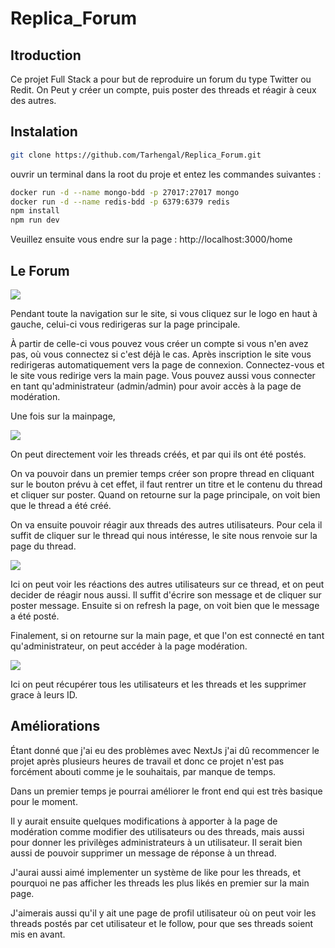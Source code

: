 # Replica_Forum

## Itroduction

Ce projet Full Stack a pour but de reproduire un forum du type Twitter ou Redit.
On Peut y créer un compte, puis poster des threads et réagir à ceux des autres.

## Instalation 

```bash
git clone https://github.com/Tarhengal/Replica_Forum.git
```

ouvrir un terminal dans la root du proje et entez les commandes suivantes :

```bash
docker run -d --name mongo-bdd -p 27017:27017 mongo
docker run -d --name redis-bdd -p 6379:6379 redis
npm install
npm run dev
```
Veuillez ensuite vous endre sur la page : http://localhost:3000/home

## Le Forum 

![](public\images\homepage.png")

Pendant toute la navigation sur le site, si vous cliquez sur le logo en haut à gauche, celui-ci vous redirigeras sur la page principale.

À partir de celle-ci vous pouvez vous créer un compte si vous n'en avez pas, où vous connectez si c'est déjà le cas.
Après inscription le site vous redirigeras automatiquement vers la page de connexion.
Connectez-vous et le site vous redirige vers la main page.
Vous pouvez aussi vous connecter en tant qu'administrateur (admin/admin) pour avoir accès à la page de modération.

Une fois sur la mainpage, 

![](public\images\mainpage.png")

On peut directement voir les threads créés, et par qui ils ont été postés.

On va pouvoir dans un premier temps créer son propre thread en cliquant sur le bouton prévu à cet effet,
il faut rentrer un titre et le contenu du thread et cliquer sur poster.
Quand on retourne sur la page principale, on voit bien que le thread a été créé.

On va ensuite pouvoir réagir aux threads des autres utilisateurs. Pour cela il suffit de cliquer sur le thread qui nous intéresse, le site nous renvoie sur la page du thread.

![](public\images\thread.png")

Ici on peut voir les réactions des autres utilisateurs sur ce thread, et on peut decider de réagir nous aussi.
Il suffit d'écrire son message et de cliquer sur poster message.
Ensuite si on refresh la page, on voit bien que le message a été posté.

Finalement, si on retourne sur la main page, et que l'on est connecté en tant qu'administrateur, on peut accéder à la page modération.

![](public\images\moderate.png")

Ici on peut récupérer tous les utilisateurs et les threads et les supprimer grace à leurs ID.

## Améliorations

Étant donné que j'ai eu des problèmes avec NextJs j'ai dû recommencer le projet après plusieurs heures de travail et donc ce projet n'est pas forcément abouti comme je le souhaitais, par manque de temps.

Dans un premier temps je pourrai améliorer le front end qui est très basique pour le moment.

Il y aurait ensuite quelques modifications à apporter à la page de modération comme modifier des utilisateurs ou des threads, mais aussi pour donner les privilèges administrateurs à un utilisateur. Il serait bien aussi de pouvoir supprimer un message de réponse à un thread.

J'aurai aussi aimé implementer un système de like pour les threads, et pourquoi ne pas afficher les threads les plus likés en premier sur la main page.

J'aimerais aussi qu'il y ait une page de profil utilisateur où on peut voir les threads postés par cet utilisateur et le follow, pour que ses threads soient mis en avant.